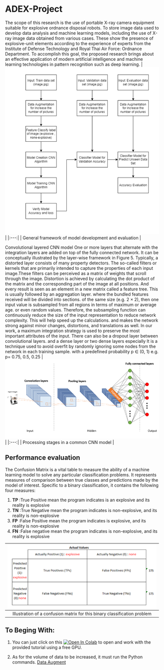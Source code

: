 # ADEX-Project
The scope of this research is the use of portable X-ray camera equipment suitable for explosive ordnance disposal robots. To store image data used to develop data analysis and machine learning models, including the use of X-ray image data obtained from various cases. These show the presence of explosive-unit elements according to the experience of experts from the Institute of Defense Technology and Royal Thai Air Force: Ordnance Department. To accomplish this goal, the proposed research brings about an effective application of modern artificial intelligence and machine learning technologies in pattern recognition such as deep learning.
| <img src="https://github.com/KwinLook/ADEX-Project/blob/main/Project-Diagram/General-ADEX-Diagram-Page-4.drawio.png" class="img-responsive"> |
|:---:|
| General framework of model development and evaluation |

Convolutional layered CNN model One or more layers that alternate with the integration layers are added on top of the fully connected network. It can be conceptually illustrated by the layer-wise framework in Figure 5. Typically, a distorted layer consists of many property detectors. The so-called filters or kernels that are primarily intended to capture the properties of each input image.These filters can be perceived as a matrix of weights that scroll through the image. Distortion is achieved by calculating the dot product of the matrix and the corresponding part of the image at all positions. And every result is seen as an element in a new matrix called a feature tree. This is usually followed by an aggregation layer. where the bundled features received will be divided into sections. of the same size (e.g. 2 × 2), then one input value is subsampled from all regions in terms of maximum or average age. or even random values. Therefore, the subsampling function can continuously reduce the size of the input representation to reduce network complexity. This will help speed up the calculations. and makes the network strong against minor changes, distortions, and translations as well. In our work, a maximum integration strategy is used to preserve the most important attributes of the input. There can also be a dropout layer between convolutional layers. and a dense layer or two dense layers especially It is a technique used to avoid overfit by randomly ignoring some nodes from the network in each training sample. with a predefined probability p ∈ (0, 1) e.g.  p= 0.75, 0.5, 0.25
| <img src="https://github.com/KwinLook/ADEX-Project/blob/main/Project-Diagram/ADEX-CNN%20Model.PNG" class="img-responsive"> |
|:---:|
| Processing stages in a common CNN model |

## Performance evaluation
The Confusion Matrix is a vital table to measure the ability of a machine learning model to solve any particular classification problems. It represents measures of comparison between true classes and predictions made by the model of interest. Specific to a binary classification, it contains the following four measures:
1. **TP** :True Positive mean the program indicates is an explosive and its reality is explosive
2. **TN** :True Negative mean the program indicates is non-explosive, and its reality is non-explosive 
3. **FP** :False Positive mean the program indicates is explosive, and its reality is non-explosive 
4. **FN** :False negative mean the program indicates is non-explosive, and its reality is explosive

| <img src="https://github.com/KwinLook/ADEX-Project/blob/main/Project-Diagram/Confusion%20Matrix.PNG" class="img-responsive"> |
|:---:|
| Illustration of a confusion matrix for this binary classification problem |


## To Beging With:
1. You can just click on this
[![Open In Colab](https://colab.research.google.com/assets/colab-badge.svg)](https://colab.research.google.com/github/KwinLook/ADEX-Project/blob/main/Project-Code/CNN%20Model/ADEX_Project_Launch_Colab.ipynb) to open and work with the provided tutorial using a free GPU.
 
2. As for the volume of data to be increased, it must run the Python commands. [Data Augment](https://github.com/KwinLook/ADEX-Project/blob/main/Project-Code/Data%20Augmentation/ADEX_Generate_Images_Useing_DataAugment.py)
